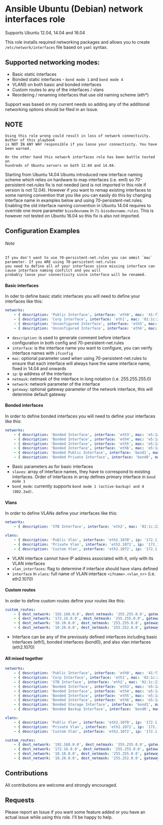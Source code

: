 Ansible Ubuntu (Debian) network interfaces role
===============================================

Supports Ubuntu 12.04, 14.04 and 16.04

This role installs required networking packages and allows you to create `/etc/network/interfaces`
file based on `yaml` syntax.

Supported networking modes:
---------------------------
* Basic static interfaces
* Bonded static interfaces - `bond mode 1` and `bond mode 4`
* VLANS on both basic and bonded interfaces
* Custom routes to any of the interfaces / vlans
* Reordering / renaming interfaces that use old naming scheme (eth*)

Support was based on my current needs so adding any of the additional networking options should be filed in an Issue.

NOTE
----
```
Using this role wrong could result in loss of network connectivity. Author of this playbook
is NOT IN ANY WAY responsible if you loose your connectivity. You have been warned.

On the other hand this network interfaces role has been battle tested on
hundreds of Ubuntu servers on both 12.04 and 14.04.
```

Starting from Ubuntu 14.04 Ubuntu introduced new interface naming scheme which relies on hardware to map interfaces (i.e. em1)
so 70-persistent-net.rules fix is not needed (and is not imported in this role if version is not 12.04). However if you
want to remap existing interfaces to some naming convention that you like you can easily do this by changing interface
name in examples below and using 70-persistent-net.rules. Enabling the old interface naming convention in Ubuntu 14.04
requires to override one more parameter `biosdevname` in `71-biosdevname.rules`. This is however not tested on
Ubuntu 16.04 so this fix is also not imported.

Configuration Examples
----------------------
###### Note
```
If you don't want to use 70-persistent-net.rules you can ommit `mac` parameter. If you ARE using 70-persistent-net.rules
you need to define all of your interfaces since missing interface can cause interface naming confilct and you will
probably loose your connectivity since interface will be renamed.
```

#### Basic interfaces

In oder to define basic static interfaces you will need to define your interfaces like this:

```yaml
networks:
    - { description: 'Public Interface', interface: 'eth0', mac: '41:f3:ea:6c:ae:61', ip: '109.30.30.70', netmask: '255.255.255.224', network: '109.30.30.64', gateway: '109.30.30.65'}
    - { description: 'Corp Interface', interface: 'eth1', mac: '02:1c:22:c7:61:5a', ip: '192.168.1.20', netmask: '255.255.255.224', network: '192.168.1.0'}
    - { description: 'Unconfigured Interface', interface: 'eth5', mac: 'e5:1a:13:b3:ce:82'}
    - { description: 'Unconfigured Interface', interface: 'eth6', mac: 'e5:1a:13:b3:ce:83'}
```
- `description`: is used to generate comment before interface configuration in both config and 70-persistent-net.rules
- `interface`: is the interface name you want to configure, you can verify interface names with `ifconfig`
- `mac`: optional parameter used when using 70-persistent-net.rules to ensure that each interface will always have the same
    interface name, fixed in 14.04 and onwards
- `ip`: ip address of the interface
- `netmask`: netmask of the interface in long notation (i.e. 255.255.255.0)
- `network`: network parameter of the interface
- `gateway`: optional gateway parameter of the network interface, this will determine default gateway

#### Bonded interfaces

In order to define bonded interfaces you will need to define your interfaces like this:
```yaml
networks:
    - { description: 'Bonded Interface', interface: 'eth3', mac: 'e5:1a:13:b3:ce:80'}
    - { description: 'Bonded Interface', interface: 'eth4', mac: 'e5:1a:13:b3:ce:81'}
    - { description: 'Bonded Interface', interface: 'eth5', mac: 'e5:1a:13:b3:ce:82'}
    - { description: 'Bonded Interface', interface: 'eth6', mac: 'e5:1a:13:b3:ce:83'}
    - { description: 'Bonded Public Interface', interface: 'bond1', mac: '95:eb:bb:22:1c:48', ip: '109.30.30.71', netmask: '255.255.255.224', network: '109.30.30.64', gateway: '109.30.30.65', slaves: ['eth3', 'eth4'], bond_mode: '1' }
    - { description: 'Bonded Private Interface', interface: 'bond0', mac: '25:b1:cd:01:02:fc', ip: '10.10.10.1', netmask: '255.255.0.0', network: '10.10.0.0', slaves: ['eth5', 'eth6'], bond_mode: '4' }
```
- Basic parameters as for basic interfaces
- `slaves`: array of interface names, they have to correspond to existing interfaces. Order of interfaces in array defines
    primary interface in `bond mode 1`
- `bond_mode`: currently supports `bond mode 1 (active-backup) and 4 (802.3ad)`.

#### Vlans

In order to define VLANs define your interfaces like this:

```yaml
networks:
    - { description: 'STB Interface', interface: 'eth2', mac: '02:1c:22:c7:61:5b', vlan_interface: 'yes'}

vlans:
    - { description: 'Public Vlan', interface: 'eth2.1070', ip: '172.1.0.1', netmask: '255.255.255.248'}
    - { description: 'Private Vlan', interface: 'eth2.1071', ip: '172.1.0.2', netmask: '255.255.255.248'}
    - { description: 'Custom Vlan', interface: 'eth2.1072', ip: '172.1.0.3', netmask: '255.255.255.248'}
```
- VLAN interface cannot have IP address associated with it, only with its VLAN interfaces
- `vlan_interfaces`: flag to determine if interface should have vlans defined
- `interface` in `vlans`: full name of VLAN interface `<ifname>.<vlan_nr>` (i.e. eth2.1070)


#### Custom routes

In order to define custom routes define your routes like this:
```yaml
custom_routes:
    - { dest_network: '192.168.0.0', dest_netmask: '255.255.0.0', gateway: '192.168.5.1', interface: 'eth1' }
    - { dest_network: '172.16.0.0', dest_netmask: '255.255.0.0', gateway: '192.168.6.1', interface: 'eth1' }
    - { dest_network: '10.10.0.0', dest_netmask: '255.255.0.0', gateway: '172.1.0.1', interface: 'eth2.1079' }
    - { dest_network: '10.20.0.0', dest_netmask: '255.252.0.0', gateway: '172.1.0.1', interface: 'eth2.1079' }
```
- Interface can be any of the previously defined interfaces including basic interfaces (eth1), bonded interfaces (bond0),
    and also vlan interfaces (eth2.1070)


#### All mixed together
```yaml
networks:
    - { description: 'Public Interface', interface: 'eth0', mac: '41:f3:ea:6c:ae:61', ip: '109.30.30.70', netmask: '255.255.255.224', network: '109.30.30.64', gateway: '109.30.30.65'}
    - { description: 'Corp Interface', interface: 'eth1', mac: '02:1c:22:c7:61:5a', ip: '192.168.1.20', netmask: '255.255.255.224', network: '192.168.1.0'}
    - { description: 'STB Interface', interface: 'eth2', mac: '02:1c:22:c7:61:5b', vlan_interface: 'yes'}
    - { description: 'Bonded Interface', interface: 'eth3', mac: 'e5:1a:13:b3:ce:80'}
    - { description: 'Bonded Interface', interface: 'eth4', mac: 'e5:1a:13:b3:ce:81'}
    - { description: 'Bonded Interface', interface: 'eth5', mac: 'e5:1a:13:b3:ce:82'}
    - { description: 'Bonded Interface', interface: 'eth6', mac: 'e5:1a:13:b3:ce:83'}
    - { description: 'Bonded Storage Interface', interface: 'bond1', mac: '95:eb:bb:22:1c:48', ip: '109.30.30.71', netmask: '255.255.255.224', network: '109.30.30.64', gateway: '109.30.30.65', slaves: ['eth3', 'eth4'], bond_mode: '1' }
    - { description: 'Bonded Backup Interface', interface: 'bond0', mac: '25:b1:cd:01:02:fc', ip: '10.10.10.1', netmask: '255.255.0.0', network: '10.10.0.0', slaves: ['eth5', 'eth6'], bond_mode: '1' }

vlans:
    - { description: 'Public Vlan', interface: 'eth2.1070', ip: '172.1.0.1', netmask: '255.255.255.248'}
    - { description: 'Private Vlan', interface: 'eth2.1071', ip: '172.1.0.2', netmask: '255.255.255.248'}
    - { description: 'Custom Vlan', interface: 'eth2.1072', ip: '172.1.0.3', netmask: '255.255.255.248'}

custom_routes:
    - { dest_network: '192.168.0.0', dest_netmask: '255.255.0.0', gateway: '192.168.5.1', interface: 'eth1' }
    - { dest_network: '172.16.0.0', dest_netmask: '255.255.0.0', gateway: '192.168.6.1', interface: 'eth1' }
    - { dest_network: '10.10.0.0', dest_netmask: '255.255.0.0', gateway: '172.1.0.1', interface: 'eth2.1079' }
    - { dest_network: '10.20.0.0', dest_netmask: '255.252.0.0', gateway: '172.1.0.1', interface: 'bond1' }
```

Contributions
-------------
All contributions are welcome and strongly encouraged.

Requests
--------
Please report an Issue if you want some feature added or you have an actual issue while using this role. I'll be happy
to help.